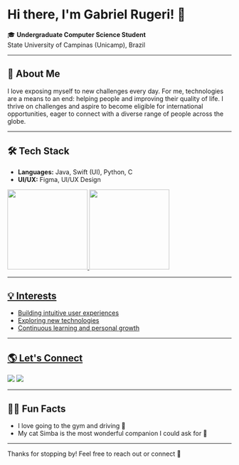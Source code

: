 # Hi there, I'm Gabriel Rugeri! 👋

🎓 **Undergraduate Computer Science Student**  
State University of Campinas (Unicamp), Brazil

---

## 🚀 About Me

I love exposing myself to new challenges every day. For me, technologies are a means to an end: helping people and improving their quality of life. I thrive on challenges and aspire to become eligible for international opportunities, eager to connect with a diverse range of people across the globe.

---

## 🛠️ Tech Stack

- **Languages:** Java, Swift (UI), Python, C
- **UI/UX:** Figma, UI/UX Design

<div>
<a href="https://github.com/gabrielrugeri">
<img loading="lazy" height="180em" src="https://github-readme-stats.vercel.app/api/top-langs/?username=gabrielrugeri&layout=compact&langs_count=7&theme=dracula"/>
<img loading="lazy" height="180em" src="https://github-readme-stats.vercel.app/api?username=gabrielrugeri&show_icons=true&theme=dracula&include_all_commits=true&count_private=true"/>
</div>
  
---

## 💡 Interests

- Building intuitive user experiences
- Exploring new technologies
- Continuous learning and personal growth

---

## 🌎 Let's Connect

<div>
<a href="https://instagram.com/gabriel.rugeri/" target="_blank"><img loading="lazy" src="https://img.shields.io/badge/-Instagram-%23E4405F?style=for-the-badge&logo=instagram&logoColor=white" target="_blank"></a>
<a href="https://www.linkedin.com/in/gabriel.rugeri" target="_blank"><img loading="lazy" src="https://img.shields.io/badge/-LinkedIn-%230077B5?style=for-the-badge&logo=linkedin&logoColor=white" target="_blank"></a>   
</div>  

---

## 🏋️‍♂️ Fun Facts

- I love going to the gym and driving 🚗
- My cat Simba is the most wonderful companion I could ask for 🐾

---

Thanks for stopping by! Feel free to reach out or connect 🚀
